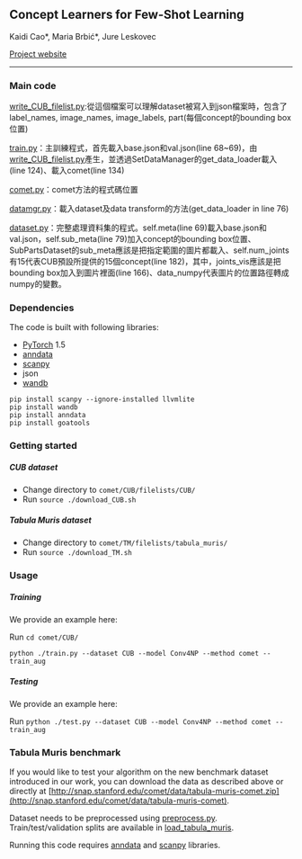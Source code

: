 ## Concept Learners for Few-Shot Learning
Kaidi Cao*, Maria Brbić*, Jure Leskovec

[Project website](http://snap.stanford.edu/comet)
_________________

### Main code

[write_CUB_filelist.py](https://github.com/e96031413/comet/blob/master/CUB/filelists/CUB/write_CUB_filelist.py):從這個檔案可以理解dataset被寫入到json檔案時，包含了label_names, image_names, image_labels, part(每個concept的bounding box位置)

[train.py](https://github.com/e96031413/comet/blob/master/CUB/train.py)：主訓練程式，首先載入base.json和val.json(line 68~69)，由[write_CUB_filelist.py](https://github.com/e96031413/comet/blob/master/CUB/filelists/CUB/write_CUB_filelist.py)產生，並透過SetDataManager的get_data_loader載入(line 124)、載入comet(line 134)

[comet.py](https://github.com/e96031413/comet/blob/master/CUB/methods/comet.py)：comet方法的程式碼位置

[datamgr.py](https://github.com/e96031413/comet/blob/master/CUB/data/datamgr.py)：載入dataset及data transform的方法(get_data_loader in line 76)

[dataset.py](https://github.com/e96031413/comet/blob/master/CUB/data/dataset.py)：完整處理資料集的程式。self.meta(line 69)載入base.json和val.json，self.sub_meta(line 79)加入concept的bounding box位置、SubPartsDataset的sub_meta應該是把指定範圍的圖片都載入、self.num_joints有15代表CUB預設所提供的15個concept(line 182)，其中，joints_vis應該是把bounding box加入到圖片裡面(line 166)、data_numpy代表圖片的位置路徑轉成numpy的變數。

### Dependencies

The code is built with following libraries:


- [PyTorch](https://pytorch.org/) 1.5
- [anndata](https://icb-anndata.readthedocs-hosted.com/en/stable/anndata.AnnData.html)
- [scanpy](https://icb-scanpy.readthedocs-hosted.com/en/stable/)
- json
- [wandb](https://www.wandb.com/)

```
pip install scanpy --ignore-installed llvmlite
pip install wandb
pip install anndata
pip install goatools
```

### Getting started

##### CUB dataset
* Change directory to `comet/CUB/filelists/CUB/`
* Run `source ./download_CUB.sh`

##### Tabula Muris dataset
* Change directory to `comet/TM/filelists/tabula_muris/`
* Run `source ./download_TM.sh`

### Usage

##### Training

We provide an example here:

Run
```cd comet/CUB/```

```python ./train.py --dataset CUB --model Conv4NP --method comet --train_aug```

##### Testing

We provide an example here:

Run
```python ./test.py --dataset CUB --model Conv4NP --method comet --train_aug```

### Tabula Muris benchmark

If you would like to test your algorithm on the new benchmark dataset introduced in our work, you can download the data as described above or directly at [http://snap.stanford.edu/comet/data/tabula-muris-comet.zip](http://snap.stanford.edu/comet/data/tabula-muris-comet).

Dataset needs to be preprocessed using [preprocess.py](https://github.com/snap-stanford/comet/blob/master/TM/data/preprocess.py). Train/test/validation splits are available in [load_tabula_muris](https://github.com/snap-stanford/comet/blob/master/TM/data/dataset.py). 

Running this code requires [anndata](https://icb-anndata.readthedocs-hosted.com/en/stable/anndata.AnnData.html) and [scanpy](https://icb-scanpy.readthedocs-hosted.com/en/stable/) libraries.
